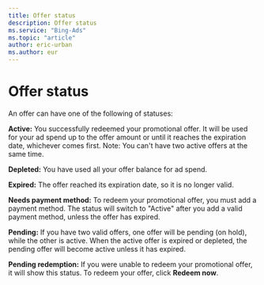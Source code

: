 ```yaml
---
title: Offer status
description: Offer status
ms.service: "Bing-Ads"
ms.topic: "article"
author: eric-urban
ms.author: eur
---
```


# Offer status

An offer can have one of the following of statuses:

**Active:** You successfully redeemed your promotional offer. It will be used for your ad spend up to the offer amount or until it reaches the expiration date, whichever comes first. Note: You can't have two active offers at the same time.

**Depleted:** You have used all your offer balance for ad spend.

**Expired:** The offer reached its expiration date, so it is no longer valid.

**Needs payment method:** To redeem your promotional offer, you must add a payment method. The status will switch to "Active" after you add a valid payment method, unless the offer has expired.

**Pending:** If you have two valid offers, one offer will be pending (on hold), while the other is active. When the active offer is expired or depleted, the pending offer will become active unless it has expired.

**Pending redemption:** If you were unable to redeem your promotional offer, it will show this status. To redeem your offer, click **Redeem now**.


